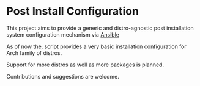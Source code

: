 # Post Install Configuration

This project aims to provide a generic and distro-agnostic post installation system configuration mechanism via [Ansible](https://www.ansible.com)

As of now the, script provides a very basic installation configuration for Arch family of distros.

Support for more distros as well as more packages is planned.

Contributions and suggestions are welcome.
